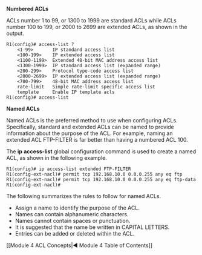 **Numbered ACLs**

ACLs number 1 to 99, or 1300 to 1999 are standard ACLs while ACLs number 100 to 199, or 2000 to 2699 are extended ACLs, as shown in the output.

```
R1(config)# access-list ?  
	<1-99>       IP standard access list  
	<100-199>    IP extended access list  
	<1100-1199>  Extended 48-bit MAC address access list  
	<1300-1999>  IP standard access list (expanded range)  
	<200-299>    Protocol type-code access list  
	<2000-2699>  IP extended access list (expanded range)  
	<700-799>    48-bit MAC address access list  
	rate-limit   Simple rate-limit specific access list  
	template     Enable IP template acls
R1(config)# access-list
```

**Named ACLs**

Named ACLs is the preferred method to use when configuring ACLs. Specifically, standard and extended ACLs can be named to provide information about the purpose of the ACL. For example, naming an extended ACL FTP-FILTER is far better than having a numbered ACL 100.

The **ip** **access-list** global configuration command is used to create a named ACL, as shown in the following example.

```
R1(config)# ip access-list extended FTP-FILTER
R1(config-ext-nacl)# permit tcp 192.168.10.0 0.0.0.255 any eq ftp
R1(config-ext-nacl)# permit tcp 192.168.10.0 0.0.0.255 any eq ftp-data
R1(config-ext-nacl)#
```

The following summarizes the rules to follow for named ACLs.

- Assign a name to identify the purpose of the ACL.
- Names can contain alphanumeric characters.
- Names cannot contain spaces or punctuation.
- It is suggested that the name be written in CAPITAL LETTERS.
- Entries can be added or deleted within the ACL.

[[Module 4 ACL Concepts|◀ Module 4 Table of Contents]]